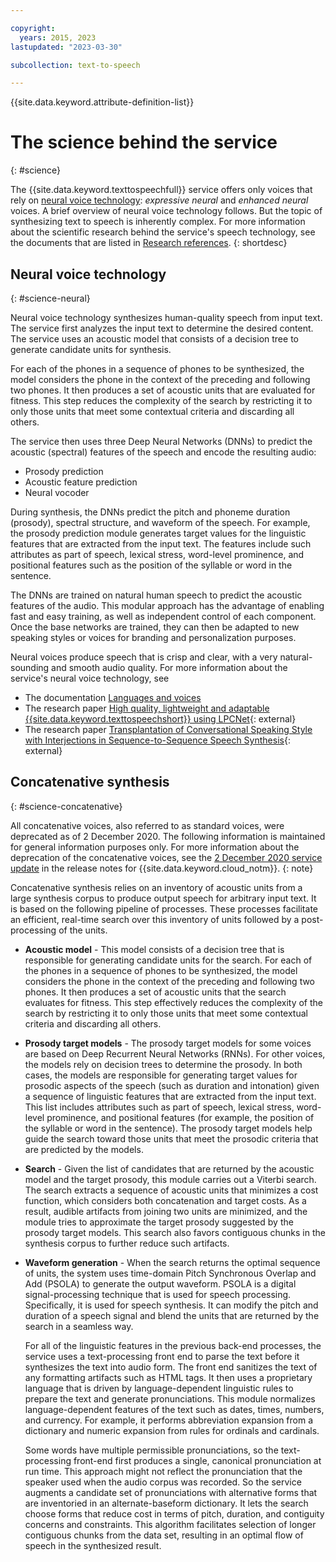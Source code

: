 ```yaml
---

copyright:
  years: 2015, 2023
lastupdated: "2023-03-30"

subcollection: text-to-speech

---
```


{{site.data.keyword.attribute-definition-list}}

# The science behind the service
{: #science}

The {{site.data.keyword.texttospeechfull}} service offers only voices that rely on [neural voice technology](#science-neural): *expressive neural* and *enhanced neural* voices. A brief overview of neural voice technology follows. But the topic of synthesizing text to speech is inherently complex. For more information about the scientific research behind the service's speech technology, see the documents that are listed in [Research references](/docs/text-to-speech?topic=text-to-speech-references).
{: shortdesc}

## Neural voice technology
{: #science-neural}

Neural voice technology synthesizes human-quality speech from input text. The service first analyzes the input text to determine the desired content. The service uses an acoustic model that consists of a decision tree to generate candidate units for synthesis.

For each of the phones in a sequence of phones to be synthesized, the model considers the phone in the context of the preceding and following two phones. It then produces a set of acoustic units that are evaluated for fitness. This step reduces the complexity of the search by restricting it to only those units that meet some contextual criteria and discarding all others.

The service then uses three Deep Neural Networks (DNNs) to predict the acoustic (spectral) features of the speech and encode the resulting audio:

-   Prosody prediction
-   Acoustic feature prediction
-   Neural vocoder

During synthesis, the DNNs predict the pitch and phoneme duration (prosody), spectral structure, and waveform of the speech. For example, the prosody prediction module generates target values for the linguistic features that are extracted from the input text. The features include such attributes as part of speech, lexical stress, word-level prominence, and positional features such as the position of the syllable or word in the sentence.

The DNNs are trained on natural human speech to predict the acoustic features of the audio. This modular approach has the advantage of enabling fast and easy training, as well as independent control of each component. Once the base networks are trained, they can then be adapted to new speaking styles or voices for branding and personalization purposes.

Neural voices produce speech that is crisp and clear, with a very natural-sounding and smooth audio quality. For more information about the service's neural voice technology, see

-   The documentation [Languages and voices](/docs/text-to-speech?topic=text-to-speech-voices)
-   The research paper [High quality, lightweight and adaptable {{site.data.keyword.texttospeechshort}} using LPCNet](https://arxiv.org/abs/1905.00590){: external}
-   The research paper [Transplantation of Conversational Speaking Style with Interjections in Sequence-to-Sequence Speech Synthesis](https://arxiv.org/abs/2207.12262){: external}

## Concatenative synthesis
{: #science-concatenative}

All concatenative voices, also referred to as standard voices, were deprecated as of 2 December 2020. The following information is maintained for general information purposes only. For more information about the deprecation of the concatenative voices, see the [2 December 2020 service update](/docs/text-to-speech?topic=text-to-speech-release-notes#text-to-speech-2december2020) in the release notes for {{site.data.keyword.cloud_notm}}.
{: note}

Concatenative synthesis relies on an inventory of acoustic units from a large synthesis corpus to produce output speech for arbitrary input text. It is based on the following pipeline of processes. These processes facilitate an efficient, real-time search over this inventory of units followed by a post-processing of the units.

-   **Acoustic model** - This model consists of a decision tree that is responsible for generating candidate units for the search. For each of the phones in a sequence of phones to be synthesized, the model considers the phone in the context of the preceding and following two phones. It then produces a set of acoustic units that the search evaluates for fitness. This step effectively reduces the complexity of the search by restricting it to only those units that meet some contextual criteria and discarding all others.
-   **Prosody target models** - The prosody target models for some voices are based on Deep Recurrent Neural Networks (RNNs). For other voices, the models rely on decision trees to determine the prosody. In both cases, the models are responsible for generating target values for prosodic aspects of the speech (such as duration and intonation) given a sequence of linguistic features that are extracted from the input text. This list includes attributes such as part of speech, lexical stress, word-level prominence, and positional features (for example, the position of the syllable or word in the sentence). The prosody target models help guide the search toward those units that meet the prosodic criteria that are predicted by the models.
-   **Search** - Given the list of candidates that are returned by the acoustic model and the target prosody, this module carries out a Viterbi search. The search extracts a sequence of acoustic units that minimizes a cost function, which considers both concatenation and target costs. As a result, audible artifacts from joining two units are minimized, and the module tries to approximate the target prosody suggested by the prosody target models. This search also favors contiguous chunks in the synthesis corpus to further reduce such artifacts.
-   **Waveform generation** - When the search returns the optimal sequence of units, the system uses time-domain Pitch Synchronous Overlap and Add (PSOLA) to generate the output waveform. PSOLA is a digital signal-processing technique that is used for speech processing. Specifically, it is used for speech synthesis. It can modify the pitch and duration of a speech signal and blend the units that are returned by the search in a seamless way.

    For all of the linguistic features in the previous back-end processes, the service uses a text-processing front end to parse the text before it synthesizes the text into audio form. The front end sanitizes the text of any formatting artifacts such as HTML tags. It then uses a proprietary language that is driven by language-dependent linguistic rules to prepare the text and generate pronunciations. This module normalizes language-dependent features of the text such as dates, times, numbers, and currency. For example, it performs abbreviation expansion from a dictionary and numeric expansion from rules for ordinals and cardinals.

    Some words have multiple permissible pronunciations, so the text-processing front-end first produces a single, canonical pronunciation at run time. This approach might not reflect the pronunciation that the speaker used when the audio corpus was recorded. So the service augments a candidate set of pronunciations with alternative forms that are inventoried in an alternate-baseform dictionary. It lets the search choose forms that reduce cost in terms of pitch, duration, and contiguity concerns and constraints. This algorithm facilitates selection of longer contiguous chunks from the data set, resulting in an optimal flow of speech in the synthesized result.
